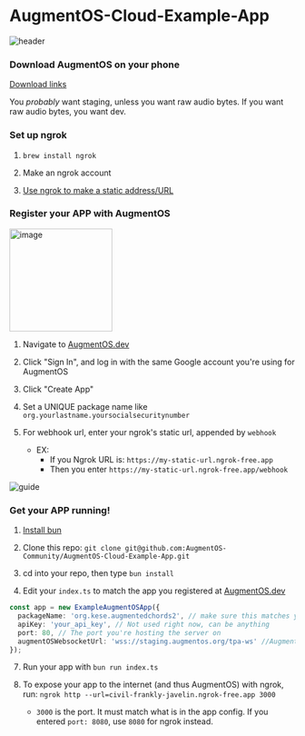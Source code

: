 # AugmentOS-Cloud-Example-App


![header](https://github.com/user-attachments/assets/f69defec-7011-45f2-b258-94e6c712a758)

### Download AugmentOS on your phone

[Download links](https://drive.google.com/drive/folders/1l99ffBiWHnAe06HSJcgjIG-SnMuio70_?usp=sharing)

You *probably* want staging, unless you want raw audio bytes. If you want raw audio bytes, you want dev.

### Set up ngrok

1. `brew install ngrok`

2. Make an ngrok account

3. [Use ngrok to make a static address/URL](https://dashboard.ngrok.com/)

### Register your APP with AugmentOS

<img width="181" alt="image" src="https://github.com/user-attachments/assets/36192c2b-e1ba-423b-90de-47ff8cd91318" />

1. Navigate to [AugmentOS.dev](https://augmentos.dev/)

2. Click "Sign In", and log in with the same Google account you're using for AugmentOS

3. Click "Create App"

4. Set a UNIQUE package name like `org.yourlastname.yoursocialsecuritynumber`

5. For webhook url, enter your ngrok's static url, appended by `webhook`
    * EX: 
        * If you Ngrok URL is: `https://my-static-url.ngrok-free.app`
        * Then you enter `https://my-static-url.ngrok-free.app/webhook`

![guide](https://github.com/user-attachments/assets/681df211-ea1a-4fd9-9563-f1f7c81e9565)

### Get your APP running!

1. [Install bun](https://bun.sh/docs/installation)

2. Clone this repo: `git clone git@github.com:AugmentOS-Community/AugmentOS-Cloud-Example-App.git`

3. cd into your repo, then type `bun install`

4. Edit your `index.ts` to match the app you registered at [AugmentOS.dev](https://augmentos.dev/)
    
```typescript
const app = new ExampleAugmentOSApp({
  packageName: 'org.kese.augmentedchords2', // make sure this matches your app in dev console
  apiKey: 'your_api_key', // Not used right now, can be anything
  port: 80, // The port you're hosting the server on
  augmentOSWebsocketUrl: 'wss://staging.augmentos.org/tpa-ws' //AugmentOS url
});
```

7. Run your app with `bun run index.ts`

8. To expose your app to the internet (and thus AugmentOS) with ngrok, run: `ngrok http --url=civil-frankly-javelin.ngrok-free.app 3000`
    * `3000` is the port. It must match what is in the app config. If you entered `port: 8080`, use `8080` for ngrok instead.
